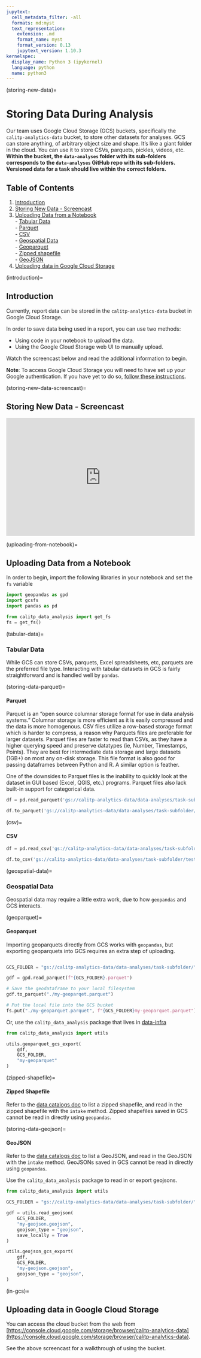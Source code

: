```yaml
---
jupytext:
  cell_metadata_filter: -all
  formats: md:myst
  text_representation:
    extension: .md
    format_name: myst
    format_version: 0.13
    jupytext_version: 1.10.3
kernelspec:
  display_name: Python 3 (ipykernel)
  language: python
  name: python3
---
```


(storing-new-data)=

# Storing Data During Analysis

Our team uses Google Cloud Storage (GCS) buckets, specifically the `calitp-analytics-data` bucket, to store other datasets for analyses. GCS can store anything, of arbitrary object size and shape. It’s like a giant folder in the cloud. You can use it to store CSVs, parquets, pickles, videos, etc. **Within the bucket, the `data-analyses` folder with its sub-folders corresponds to the `data-analyses` GitHub repo with its sub-folders. Versioned data for a task should live within the correct folders.**

## Table of Contents

1. [Introduction](#introduction)
2. [Storing New Data - Screencast](#storing-new-data-screencast)
3. [Uploading Data from a Notebook](#uploading-from-notebook)
   <br> - [Tabular Data](#tabular-data)
   <br> - [Parquet](#storing-data-parquet)
   <br> - [CSV](#csv)
   <br> - [Geospatial Data](#geospatial-data)
   <br> - [Geoparquet](#geoparquet)
   <br> - [Zipped shapefile](#zipped-shapefile)
   <br> - [GeoJSON](#storing-data-geojson)
4. [Uploading data in Google Cloud Storage](#in-gcs)

(introduction)=

## Introduction

Currently, report data can be stored in the `calitp-analytics-data` bucket in Google Cloud Storage.

In order to save data being used in a report, you can use two methods:

- Using code in your notebook to upload the data.
- Using the Google Cloud Storage web UI to manually upload.

Watch the screencast below and read the additional information to begin.

**Note**: To access Google Cloud Storage you will need to have set up your Google authentication. If you have yet to do so, [follow these instructions](https://docs.calitp.org/data-infra/analytics_tools/notebooks.html#connecting-to-warehouse).

(storing-new-data-screencast)=

## Storing New Data - Screencast

<div style="position: relative; padding-bottom: 62.5%; height: 0;"><iframe src="https://www.loom.com/embed/51d22876ab6d4d35a39f18e8f6d5f11d" frameborder="0" webkitallowfullscreen mozallowfullscreen allowfullscreen style="position: absolute; top: 0; left: 0; width: 100%; height: 100%;"></iframe></div>

(uploading-from-notebook)=

## Uploading Data from a Notebook

In order to begin, import the following libraries in your notebook and set the `fs` variable

```python
import geopandas as gpd
import gcsfs
import pandas as pd

from calitp_data_analysis import get_fs
fs = get_fs()
```

(tabular-data)=

### Tabular Data

While GCS can store CSVs, parquets, Excel spreadsheets, etc, parquets are the preferred file type. Interacting with tabular datasets in GCS is fairly straightforward and is handled well by `pandas`.

(storing-data-parquet)=

#### Parquet

Parquet is an “open source columnar storage format for use in data analysis systems.” Columnar storage is more efficient as it is easily compressed and the data is more homogenous. CSV files utilize a row-based storage format which is harder to compress, a reason why Parquets files are preferable for larger datasets. Parquet files are faster to read than CSVs, as they have a higher querying speed and preserve datatypes (ie, Number, Timestamps, Points). They are best for intermediate data storage and large datasets (1GB+) on most any on-disk storage. This file format is also good for passing dataframes between Python and R. A similar option is feather.

One of the downsides to Parquet files is the inability to quickly look at the dataset in GUI based (Excel, QGIS, etc.) programs. Parquet files also lack built-in support for categorical data.

```python
df = pd.read_parquet('gs://calitp-analytics-data/data-analyses/task-subfolder/test.parquet')

df.to_parquet('gs://calitp-analytics-data/data-analyses/task-subfolder/test.parquet')
```

(csv)=

#### CSV

```python
df = pd.read_csv('gs://calitp-analytics-data/data-analyses/task-subfolder/test.csv')

df.to_csv('gs://calitp-analytics-data/data-analyses/task-subfolder/test.parquet')
```

(geospatial-data)=

### Geospatial Data

Geospatial data may require a little extra work, due to how `geopandas` and GCS interacts.

(geoparquet)=

#### Geoparquet

Importing geoparquets directly from GCS works with `geopandas`, but exporting geoparquets into GCS requires an extra step of uploading.

```python

GCS_FOLDER = "gs://calitp-analytics-data/data-analyses/task-subfolder/"

gdf = gpd.read_parquet(f"{GCS_FOLDER}.parquet")

# Save the geodataframe to your local filesystem
gdf.to_parquet("./my-geoparqet.parquet")

# Put the local file into the GCS bucket
fs.put("./my-geoparquet.parquet", f"{GCS_FOLDER}my-geoparquet.parquet")
```

Or, use the `calitp_data_analysis` package that lives in [data-infra](https://github.com/cal-itp/data-infra/tree/main/packages/calitp-data-analysis/calitp_data_analysis)

```python
from calitp_data_analysis import utils

utils.geoparquet_gcs_export(
    gdf,
    GCS_FOLDER,
    "my-geoparquet"
)
```

(zipped-shapefile)=

#### Zipped Shapefile

Refer to the [data catalogs doc](data-catalogs) to list a zipped shapefile, and read in the zipped shapefile with the `intake` method. Zipped shapefiles saved in GCS cannot be read in directly using `geopandas`.

(storing-data-geojson)=

#### GeoJSON

Refer to the [data catalogs doc](data-catalogs) to list a GeoJSON, and read in the GeoJSON with the `intake` method. GeoJSONs saved in GCS cannot be read in directly using `geopandas`.

Use the `calitp_data_analysis` package to read in or export geojsons.

```python
from calitp_data_analysis import utils

GCS_FOLDER = "gs://calitp-analytics-data/data-analyses/task-subfolder/"

gdf = utils.read_geojson(
    GCS_FOLDER,
    "my-geojson.geojson",
    geojson_type = "geojson",
    save_locally = True
)

utils.geojson_gcs_export(
    gdf,
    GCS_FOLDER,
    "my-geojson.geojson",
    geojson_type = "geojson",
)
```

(in-gcs)=

## Uploading data in Google Cloud Storage

You can access the cloud bucket from the web from [https://console.cloud.google.com/storage/browser/calitp-analytics-data](https://console.cloud.google.com/storage/browser/calitp-analytics-data).

See the above screencast for a walkthrough of using the bucket.
